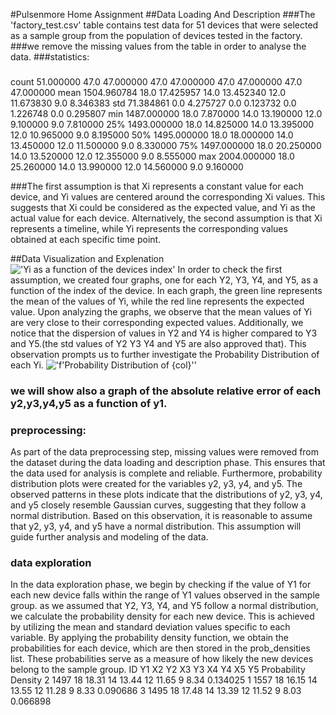 #Pulsenmore Home Assignment
##Data Loading And Description
###The 'factory_test.csv' table contains test data for 51 devices that were selected as a sample group from the population of devices tested in the factory.
###we remove the missing values from the table in order to analyse the data.
###statistics:
###
count    51.000000  47.0  47.000000  47.0  47.000000  47.0  47.000000  47.0  47.000000
mean   1504.960784  18.0  17.425957  14.0  13.452340  12.0  11.673830   9.0   8.346383
std      71.384861   0.0   4.275727   0.0   0.123732   0.0   1.226748   0.0   0.295807
min    1487.000000  18.0   7.870000  14.0  13.190000  12.0   9.100000   9.0   7.810000
25%    1493.000000  18.0  14.825000  14.0  13.395000  12.0  10.965000   9.0   8.195000
50%    1495.000000  18.0  18.000000  14.0  13.450000  12.0  11.500000   9.0   8.330000
75%    1497.000000  18.0  20.250000  14.0  13.520000  12.0  12.355000   9.0   8.555000
max    2004.000000  18.0  25.260000  14.0  13.990000  12.0  14.560000   9.0   9.160000

###The first assumption is that Xi represents a constant value for each device, and Yi values are centered around the corresponding Xi values. This suggests that Xi could be considered as the expected value, and Yi as the actual value for each device. 
Alternatively, the second assumption is that Xi represents a timeline, while Yi represents the corresponding values obtained at each specific time point. 

##Data Visualization and Explenation
!['Yi as a function of the devices index']('./plot.png')
In order to check the first assumption, we created four graphs, one for each Y2, Y3, Y4, and Y5, as a function of the index of the device. In each graph, the green line represents the mean of the values of Yi, while the red line represents the expected value. Upon analyzing the graphs, we observe that the mean values of Yi are very close to their corresponding expected values. Additionally, we notice that the dispersion of values in Y2 and Y4 is higher compared to Y3 and Y5.(the std values of Y2 Y3 Y4 and Y5 are also approved that). This observation prompts us to further investigate the Probability Distribution of each Yi.
!['f'Probability Distribution of {col}'']('./plot.png')
### we will show also a graph of the absolute relative error of each y2,y3,y4,y5 as a function of y1.
### preprocessing:
As part of the data preprocessing step, missing values were removed from the dataset during the data loading and description phase. This ensures that the data used for analysis is complete and reliable. Furthermore, probability distribution plots were created for the variables y2, y3, y4, and y5. The observed patterns in these plots indicate that the distributions of y2, y3, y4, and y5 closely resemble Gaussian curves, suggesting that they follow a normal distribution. Based on this observation, it is reasonable to assume that y2, y3, y4, and y5 have a normal distribution. This assumption will guide further analysis and modeling of the data.

### data exploration
In the data exploration phase, we begin by checking if the value of Y1 for each new device falls within the range of Y1 values observed in the sample group. 
as we assumed that Y2, Y3, Y4, and Y5 follow a normal distribution, we calculate the probability density for each new device. This is achieved by utilizing the mean and standard deviation values specific to each variable. By applying the probability density function, we obtain the probabilities for each device, which are then stored in the prob_densities list. These probabilities serve as a measure of how likely the new devices belong to the sample group.
 ID    Y1  X2     Y2  X3     Y3  X4     Y4  X5    Y5  Probability Density
  2  1497  18  18.31  14  13.44  12  11.65   9  8.34             0.134025
  1  1557  18  16.15  14  13.55  12  11.28   9  8.33             0.090686
  3  1495  18  17.48  14  13.39  12  11.52   9  8.03             0.066898




